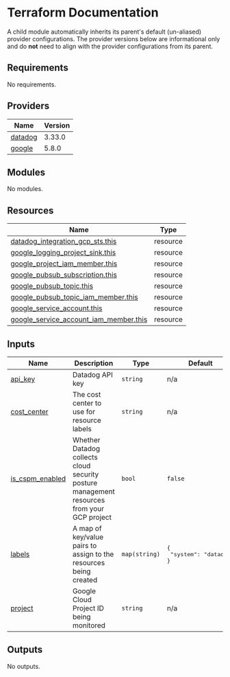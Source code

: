 # Terraform Documentation

A child module automatically inherits its parent's default (un-aliased) provider configurations. The provider versions below are informational only and do **not** need to align with the provider configurations from its parent.

<!-- BEGINNING OF PRE-COMMIT-TERRAFORM DOCS HOOK -->
## Requirements

No requirements.

## Providers

| Name | Version |
|------|---------|
| <a name="provider_datadog"></a> [datadog](#provider\_datadog) | 3.33.0 |
| <a name="provider_google"></a> [google](#provider\_google) | 5.8.0 |

## Modules

No modules.

## Resources

| Name | Type |
|------|------|
| [datadog_integration_gcp_sts.this](https://registry.terraform.io/providers/datadog/datadog/latest/docs/resources/integration_gcp_sts) | resource |
| [google_logging_project_sink.this](https://registry.terraform.io/providers/hashicorp/google/latest/docs/resources/logging_project_sink) | resource |
| [google_project_iam_member.this](https://registry.terraform.io/providers/hashicorp/google/latest/docs/resources/project_iam_member) | resource |
| [google_pubsub_subscription.this](https://registry.terraform.io/providers/hashicorp/google/latest/docs/resources/pubsub_subscription) | resource |
| [google_pubsub_topic.this](https://registry.terraform.io/providers/hashicorp/google/latest/docs/resources/pubsub_topic) | resource |
| [google_pubsub_topic_iam_member.this](https://registry.terraform.io/providers/hashicorp/google/latest/docs/resources/pubsub_topic_iam_member) | resource |
| [google_service_account.this](https://registry.terraform.io/providers/hashicorp/google/latest/docs/resources/service_account) | resource |
| [google_service_account_iam_member.this](https://registry.terraform.io/providers/hashicorp/google/latest/docs/resources/service_account_iam_member) | resource |

## Inputs

| Name | Description | Type | Default | Required |
|------|-------------|------|---------|:--------:|
| <a name="input_api_key"></a> [api\_key](#input\_api\_key) | Datadog API key | `string` | n/a | yes |
| <a name="input_cost_center"></a> [cost\_center](#input\_cost\_center) | The cost center to use for resource labels | `string` | n/a | yes |
| <a name="input_is_cspm_enabled"></a> [is\_cspm\_enabled](#input\_is\_cspm\_enabled) | Whether Datadog collects cloud security posture management resources from your GCP project | `bool` | `false` | no |
| <a name="input_labels"></a> [labels](#input\_labels) | A map of key/value pairs to assign to the resources being created | `map(string)` | <pre>{<br>  "system": "datadog"<br>}</pre> | no |
| <a name="input_project"></a> [project](#input\_project) | Google Cloud Project ID being monitored | `string` | n/a | yes |

## Outputs

No outputs.
<!-- END OF PRE-COMMIT-TERRAFORM DOCS HOOK -->
